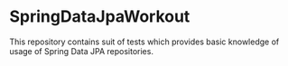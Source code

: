 # SpringDataJpaWorkout

This repository contains suit of tests which provides basic knowledge of usage of Spring Data JPA repositories.
